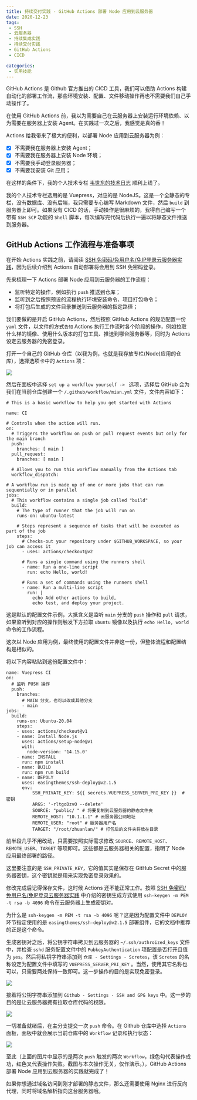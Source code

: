 ```yaml
---
title: 持续交付实践 - GitHub Actions 部署 Node 应用到云服务器
date: 2020-12-23
tags:
 - SSH
 - 云服务器
 - 持续集成实践
 - 持续交付实践
 - GitHub Actions
 - CICD

categories:
 - 实用技能
---
```



GitHub Actions 是 Github 官方推出的 CICD 工具，我们可以借助 Actions 构建自动化的部署工作流，那些环境安装、配置、文件移动操作再也不需要我们自己手动操作了。

在使用 GitHub Actions 前，我以为需要自己在云服务器上安装运行环境依赖、以为需要在服务器上安装 Agent。在实践过一次之后，我感觉是真的香！


Actions 给我带来了极大的便利，以部署 Node 应用到云服务器为例：

- [x] 不需要我在服务器上安装 Agent；
- [x] 不需要我在服务器上安装 Node 环境；
- [x] 不需要我手动登录服务器；
- [x] 不需要我安装 Git 应用；

在这样的条件下，我的个人技术专栏 [韦世东的技术日志](http://www.weishidong.com) 顺利上线了。

我的个人技术专栏选用的是 Vuepress，对应的是 NodeJS。这是一个全静态的专栏，没有数据库、没有后端，我只需要专心编写 Markdown 文件，然后 `build` 到服务器上即可。如果没有 CICD 的话，手动操作是很麻烦的，我得自己编写一个带有 `SSH SCP` 功能的 `Shell` 脚本，每次编写完代码后执行一遍以将静态文件推送到服务器。


## GitHub Actions 工作流程与准备事项

在开始 Actions 实践之前，请阅读 [SSH 免密码/免用户名/免IP登录云服务器实践](http://www.weishidong.com/blogs/%E5%AE%9E%E7%94%A8%E6%8A%80%E8%83%BD/%E6%9C%8D%E5%8A%A1%E5%99%A8/2020122301.html)，因为后续介绍到 Actions 自动部署将会用到 SSH 免密码登录。


先来梳理一下 Actions 部署 Node 应用到云服务器的工作流程：

- 监听特定的操作，例如执行 `push` 推送到仓库；
- 监听到之后按照预设的流程执行环境安装命令、项目打包命令；
- 将打包后生成的文件目录推送到云服务器的指定路径；


我们要做的是开启 GitHub Actions，然后按照 GitHub Actions 的规范配置一份 `yaml` 文件，以文件的方式`告知` Actions 执行工作流时各个阶段的操作，例如拉取什么样的镜像、使用什么版本的打包工具、推送到哪台服务器等，同时为 Actions 设定云服务器的免密登录。

打开一个自己的 GitHub 仓库（以我为例，也就是我存放专栏(Node)应用的仓库），选择选项卡中的 `Actions` 项：

![](http://img.weishidong.com/Jietu20201224-225510.png)

然后在面板中选择 `set up a workflow yourself -> ` 选项，选择后 GitHub 会为我们在当前仓库创建一个 `/.github/workflow/mian.yml` 文件，文件内容如下：
```
# This is a basic workflow to help you get started with Actions

name: CI

# Controls when the action will run. 
on:
  # Triggers the workflow on push or pull request events but only for the main branch
  push:
    branches: [ main ]
  pull_request:
    branches: [ main ]

  # Allows you to run this workflow manually from the Actions tab
  workflow_dispatch:

# A workflow run is made up of one or more jobs that can run sequentially or in parallel
jobs:
  # This workflow contains a single job called "build"
  build:
    # The type of runner that the job will run on
    runs-on: ubuntu-latest

    # Steps represent a sequence of tasks that will be executed as part of the job
    steps:
      # Checks-out your repository under $GITHUB_WORKSPACE, so your job can access it
      - uses: actions/checkout@v2

      # Runs a single command using the runners shell
      - name: Run a one-line script
        run: echo Hello, world!

      # Runs a set of commands using the runners shell
      - name: Run a multi-line script
        run: |
          echo Add other actions to build,
          echo test, and deploy your project.

```
这是默认的配置文件示例，大抵含义是监听 `main` 分支的 `push` 操作和 `pull` 请求，如果监听到对应的操作则触发下方拉取 `ubuntu` 镜像以及执行 `echo Hello, world` 命令的工作流程。

这次以 Node 应用为例，最终使用的配置文件并非这一份，但整体流程和配置结构是相似的。

将以下内容粘贴到这份配置文件中：

```
name: Vuepress CI
on:
  # 监听 PUSH 操作
  push:
    branches:
      # MAIN 分支，也可以改成其他分支
      - main
jobs:
  build:
    runs-on: Ubuntu-20.04
    steps:
    - uses: actions/checkout@v1
    - name: Install Node.js
      uses: actions/setup-node@v1
      with:
        node-version: '14.15.0'
    - name: INSTALL
      run: npm install
    - name: BUILD
      run: npm run build
    - name: DEPOLY
      uses: easingthemes/ssh-deploy@v2.1.5
      env:
          SSH_PRIVATE_KEY: ${{ secrets.VUEPRESS_SERVER_PRI_KEY }}  # 密钥
          ARGS: '-rltgoDzvO --delete'
          SOURCE: "public/ " # 将要复制到云服务器的静态文件夹
          REMOTE_HOST: "10.1.1.1" # 云服务器公网地址
          REMOTE_USER: "root" # 服务器用户名
          TARGET: "/root/zhuanlan/" # 打包后的文件夹将放在目录

```
前半段几乎不用改动，只需要按照实际需求修改 `SOURCE`、`REMOTE_HOST`、`REMOTE_USER`、`TARGET` 等项即可。这些都是云服务器相关的配置，指明了 Node 应用最终部署的路径。

这里要注意的是 `SSH_PRIVATE_KEY`，它的值其实是保存在 GitHub Secret 中的服务器密钥，这个密钥就是用来实现免密登录效果的。

修改完成后记得保存文件，这时候 Actions 还不能正常工作。按照 [SSH 免密码/免用户名/免IP登录云服务器实践](http://www.weishidong.com/blogs/%E5%AE%9E%E7%94%A8%E6%8A%80%E8%83%BD/%E6%9C%8D%E5%8A%A1%E5%99%A8/2020122301.html) 中介绍的密钥生成方式使用 `ssh-keygen -m PEM -t rsa -b 4096` 命令在云服务器上生成密钥对。

为什么是 `ssh-keygen -m PEM -t rsa -b 4096` 呢？这是因为配置文件中 `DEPLOY` 环节指定使用的是 `easingthemes/ssh-deploy@v2.1.5` 部署组件，它的文档中推荐的正是这个命令。

生成密钥对之后，将公钥字符串拷贝到云服务器的 `~/.ssh/authroized_keys` 文件中，并检查 `sshd` 服务配置文件中的 `PubkeyAuthentication` 项配置是否打开且值为 `yes`。然后将私钥字符串添加到 `仓库 - Settings - Scretes`，该 `Scretes` 的名称设定为配置文件中填写的 `VUEPRESS_SERVER_PRI_KEY` 。当然，使用其它名称也可以，只需要两处保持一致即可。这一步操作的目的是实现免密登录。

![](http://img.weishidong.com/Jietu20201224-232024.png)

接着将公钥字符串添加到 `Github - Settings - SSH and GPG keys` 中。这一步的目的是让云服务器拥有拉取仓库代码的权限。

![](http://img.weishidong.com/Jietu20201224-231830.png)

一切准备就绪后，在主分支提交一次 `push` 命令。在 Github 仓库中选择 `Actions` 面板，面板中就会展示当前仓库中的 `Workflow` 记录和执行状态：

![](http://img.weishidong.com/Jietu20201224-232135.png)

至此（上面的图片中显示的是两次 `push` 触发的两次 `Workflow`，绿色勾代表操作成功，红色叉代表操作失败。截图与本次操作无关，仅作演示。），GitHub Actions 部署 Node 应用到云服务器的实践就完成了！

如果你想通过域名访问到刚才部署的静态文件，那么还需要使用 Nginx 进行反向代理，同时将域名解析指向这台服务器哦。

<Vssue :title="$title" />

